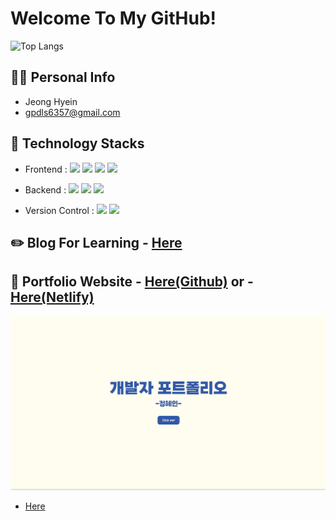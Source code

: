# Welcome To My GitHub!


![Top Langs](https://github-readme-stats-sand-six-91.vercel.app/api/top-langs/?username=JHI1234&layout=compact&theme=dracula)

## 👩‍💻 Personal Info
- Jeong Hyein
- gpdls6357@gmail.com

## 🔨 Technology Stacks
- Frontend : <span><img src="https://img.shields.io/badge/HTML-e34f26?style=flat&logo=html5&logoColor=white"/></span>
<span><img src="https://img.shields.io/badge/CSS-1572b6?style=flat&logo=css3&logoColor=white"/></span>
<span><img src="https://img.shields.io/badge/JavaScript-dbab09?style=flat&logo=javascript&logoColor=white"/></span>
<span><img src="https://img.shields.io/badge/TypeScript-3178C6?style=flat&logo=typescript&logoColor=white"/></span>
<!-- <span><img src="https://img.shields.io/badge/Sass-cc6699?style=flat&logo=sass&logoColor=white"/></span>
<span><img src="https://img.shields.io/badge/React-61dafb?style=flat&logo=react&logoColor=white"/></span>
<span><img src="https://img.shields.io/badge/Redux-764abc?style=flat&logo=redux&logoColor=white"/></span>
<span><img src="https://img.shields.io/badge/Saga-89d96d?style=flat&logo=redux-saga&logoColor=white"/></span>
<span><img src="https://img.shields.io/badge/jQuery-0769ad?style=flat&logo=jquery&logoColor=white"/></span>
<span><img src="https://img.shields.io/badge/Next.js-000000?style=flat&logo=next-dot-js&logoColor=white"/></span>
<span><img src="https://img.shields.io/badge/Recoil-3474DE?style=flat&logo=next-dot-js&logoColor=white"/></span><br/> -->
- Backend : <span><img src="https://img.shields.io/badge/Python-3776AB?style=flat&logo=python&logoColor=white"/></span>
<span><img src="https://img.shields.io/badge/csharp-239120?style=flat&logo=csharp&logoColor=white"/></span>
<span><img src="https://img.shields.io/badge/php-777BB4?style=flat&logo=php&logoColor=white"/></span>
<!-- - Mobile App : <span><img src="https://img.shields.io/badge/React Native-61dafb?style=flat&logo=react&logoColor=white"/></span><br/>
- Deployment : <span><img src="https://img.shields.io/badge/AWS-232f3e?style=flat&logo=amazon-aws&logoColor=white"/></span>
<span><img src="https://img.shields.io/badge/Netlify-00c7b7?style=flat&logo=netlify&logoColor=white"/></span>
<span><img src="https://img.shields.io/badge/Vercel-000000?style=flat&logo=vercel&logoColor=white"/></span>
<span><img src="https://img.shields.io/badge/Docker-2496ED?style=flat&logo=docker&logoColor=white"/></span>
<span><img src="https://img.shields.io/badge/Heroku-430098?style=flat&logo=heroku&logoColor=white"/></span><br/> -->
- Version Control : <span><img src="https://img.shields.io/badge/Git-f05032?style=flat&logo=git&logoColor=white"/></span>
<span><img src="https://img.shields.io/badge/GitHub-181717?style=flat&logo=github&logoColor=white"/></span>
<!-- - Communication : <span><img src="https://img.shields.io/badge/Jira-0052cc?style=flat&logo=jira&logoColor=white"/></span>
<span><img src="https://img.shields.io/badge/Confluence-0052cc?style=flat&logo=confluence&logoColor=white"/></span>
<span><img src="https://img.shields.io/badge/Zeplin-ffbe22?style=flat"/></span>
<span><img src="https://img.shields.io/badge/Figma-f24e1e?style=flat&logo=figma&logoColor=white"/></span><br/> -->

## ✏️ Blog For Learning - <a href="https://jhi1234.github.io/">Here</a>

## 📝 Portfolio Website - <a href="https://jhi1234.github.io/HTMLCSSHardCoding/">Here(Github)</a> or - <a href="https://portfolio-sample-jhi1234.netlify.app">Here(Netlify)</a>
[![image](./images/portfolio.png)](https://jhi1234.github.io/HTMLCSSHardCoding/)
- <a href="https://portfolio-sample-jhi1234.netlify.app">Here</a>
